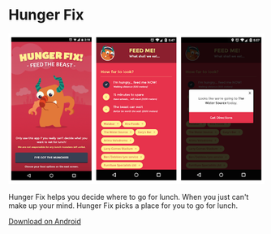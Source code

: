 # Hunger Fix  

![alt text](https://raw.githubusercontent.com/denzildoyle/Hunger-Fix/master/hungerfix-screenshots.PNG "HungerFix Screenshot")

Hunger Fix helps you decide where to go for lunch. When you just can't make up your mind. Hunger Fix picks a place for you to go for lunch.

[Download on Android](https://play.google.com/store/apps/details?id=com.FreshlySqueezed.lunchpicker&hl=en)
